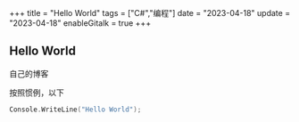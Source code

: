 +++
title = "Hello World"
tags = ["C#","编程"]
date = "2023-04-18"
update = "2023-04-18"
enableGitalk = true
+++

## Hello World

自己的博客


按照惯例，以下

```c sharp
Console.WriteLine("Hello World");
```